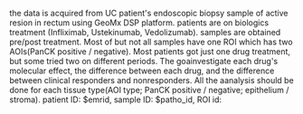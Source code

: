 the data is acquired from UC patient's endoscopic biopsy sample of active resion in rectum using GeoMx DSP platform. patients are on biologics treatment (Infliximab, Ustekinumab, Vedolizumab). samples are obtained pre/post treatment. Most of but not all samples have one ROI which has two AOIs(PanCK positive / negative). Most patients got just one drug treatment, but some tried two on different periods. The goainvestigate each drug's molecular effect, the difference between each drug, and the difference between clinical responders and nonresponders. All the aanalysis should be done for each tissue type(AOI type; PanCK positive / negative; epithelium / stroma). patient ID: $emrid, sample ID: $patho_id, ROI id:
